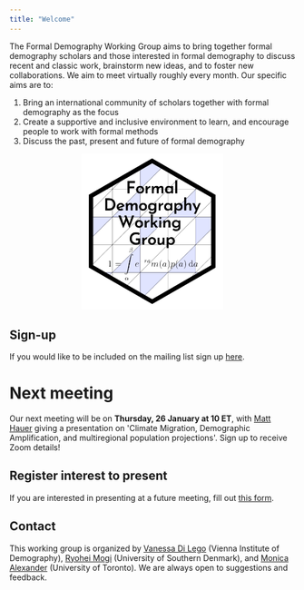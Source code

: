 ```yaml
---
title: "Welcome"
---
```


The Formal Demography Working Group aims to bring together formal demography scholars and those interested in formal demography to discuss recent and classic work, brainstorm new ideas, and to foster new collaborations. We aim to meet virtually roughly every month. Our specific aims are to:

1. Bring an international community of scholars together with formal demography as the focus 
2. Create a supportive and inclusive environment to learn, and encourage people to work with formal methods
3. Discuss the past, present and future of formal demography 


<p align="center">
<img src="fdwg_logo.jpg" width="250"/>
</p>

## Sign-up

If you would like to be included on the mailing list sign up [here](https://docs.google.com/forms/d/e/1FAIpQLSeacS7MDRaulnOsVW3fMX2qaMzFdqutMrYOj8N0E-NYA9c7KQ/viewform). 

# Next meeting

Our next meeting will be on **Thursday, 26 January at 10 ET**, with [Matt Hauer](https://mathewhauer.com/) giving a presentation on 'Climate Migration, Demographic Amplification, and multiregional population projections'. Sign up to receive Zoom details!

## Register interest to present

If you are interested in presenting at a future meeting, fill out [this form](https://docs.google.com/forms/d/e/1FAIpQLSdscOmHFK7wmbazcBL54PkIAMvDiu6GnUMpmduYaM77T8rUFA/viewform).


## Contact

This working group is organized by [Vanessa Di Lego](http://www.wittgensteincentre.org/en/staff/member/di-lego.htm) (Vienna Institute of Demography), [Ryohei Mogi](https://ryomogi.github.io/) (University of Southern Denmark), and [Monica Alexander](https://www.monicaalexander.com/) (University of Toronto). We are always open to suggestions and feedback. 
